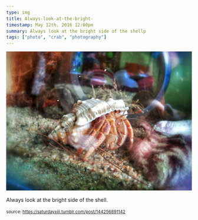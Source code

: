 ```yaml
---
type: img
title: Always-look-at-the-bright-
timestamp: May 12th, 2016 12:00pm
summary: Always look at the bright side of the shellp 
tags: ["photo", "crab", "photography"]
---
```

<img src="../media/144256891142.jpg"/>
                                                                                          
Always look at the bright side of the shell.
 
                                    
                
                
                
                
                                
<small>source: https://saturdayxiii.tumblr.com/post/144256891142</small>